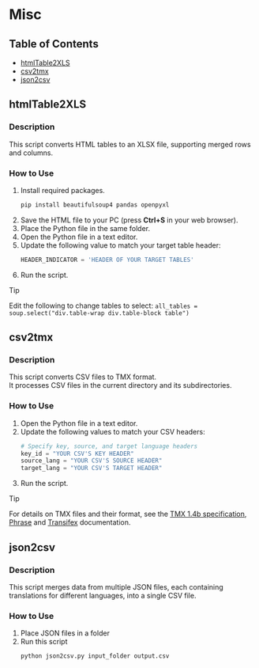 # Misc  

## Table of Contents  
- [htmlTable2XLS](#htmltable2xls)  
- [csv2tmx](#csv2tmx)  
- [json2csv](#json2csv)  

## htmlTable2XLS  

### Description  
This script converts HTML tables to an XLSX file, supporting merged rows and columns.  

### How to Use  
1. Install required packages.
   ```python
   pip install beautifulsoup4 pandas openpyxl
   ```
2. Save the HTML file to your PC (press **Ctrl+S** in your web browser).  
3. Place the Python file in the same folder.
4. Open the Python file in a text editor.  
5. Update the following value to match your target table header:  
   ```python
   HEADER_INDICATOR = 'HEADER OF YOUR TARGET TABLES'
   ```  
6. Run the script.

> [!TIP]
> Edit the following to change tables to select: ```all_tables = soup.select("div.table-wrap div.table-block table")```
   
## csv2tmx  

### Description  
This script converts CSV files to TMX format.  
It processes CSV files in the current directory and its subdirectories.  

### How to Use  
1. Open the Python file in a text editor.  
2. Update the following values to match your CSV headers:  
   ```python
   # Specify key, source, and target language headers
   key_id = "YOUR CSV'S KEY HEADER"
   source_lang = "YOUR CSV'S SOURCE HEADER"
   target_lang = "YOUR CSV'S TARGET HEADER"
   ```  
3. Run the script.  

> [!TIP]  
> For details on TMX files and their format, see the [TMX 1.4b specification](https://www.gala-global.org/tmx-14b), [Phrase](https://support.phrase.com/hc/ja/articles/6111346531484--TMX-Strings) and [Transifex](https://help.transifex.com/en/articles/6838724-tmx-files-and-format) documentation.  
  
## json2csv  

### Description  
This script merges data from multiple JSON files, each containing translations for different languages, into a single CSV file.  

### How to Use  
1. Place JSON files in a folder
2. Run this script
   ```python
   python json2csv.py input_folder output.csv
   ```
